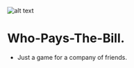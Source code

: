 ![alt text](https://media.istockphoto.com/photos/close-up-of-woman-hand-with-a-bill-with-american-dollars-which-people-picture-id1175692346?k=20&m=1175692346&s=612x612&w=0&h=7gQNeylPIirboe9uUhFCJLRAVdHenOqBNI2yxj0cQTY=)
# Who-Pays-The-Bill.
* Just a game for a company of friends.
